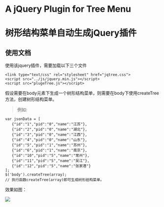 # A jQuery Plugin for Tree Menu
树形结构菜单自动生成jQuery插件
==================================


## 使用文档
使用该jquery插件，需要加载以下三个文件

```
<link type="text/css" rel="stylesheet" href="jqtree.css">
<script src="../js/jquery.min.js"></script>
<script src="plugeTree.js"></script>
```
假设需要在body元素下生成一个树形结构菜单，则需要在body下使用createTree方法，创建树形结构菜单。

> 例如:

```
var jsonData = [
   {"id":"1","pid":"0","name":"江苏"},
   {"id":"2","pid":"0","name":"湖北"},
   {"id":"3","pid":"0","name":"江西"},
   {"id":"4","pid":"0","name":"山东"},
   {"id":"5","pid":"1","name":"苏州"},
   {"id":"6","pid":"1","name":"南京"},
   {"id":"10","pid":"5","name":"常州"},
   {"id":"11","pid":"5","name":"吴江"},
   {"id":"12","pid":"5","name":"张家港"}
];
$('body').createTree(array);
// 执行函数createTree(array)即可生成树形结构菜单。
```
效果如图：

![](http://blog.liuxj.com/img/treeMenu.png)

